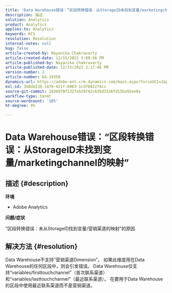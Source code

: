 ```yaml
---
title: 'Data Warehouse错误：“区段转换错误：从StorageID未找到变量/marketingchannel的映射'
description: 描述
solution: Analytics
product: Analytics
applies-to: Analytics
keywords: KCS
resolution: Resolution
internal-notes: null
bug: false
article-created-by: Nayanika Chakravarty
article-created-date: 12/15/2022 3:09:56 PM
article-published-by: Nayanika Chakravarty
article-published-date: 12/15/2022 3:17:40 PM
version-number: 2
article-number: KA-19350
dynamics-url: https://adobe-ent.crm.dynamics.com/main.aspx?forceUCI=1&pagetype=entityrecord&etn=knowledgearticle&id=985b0388-8a7c-ed11-81ac-6045bd006e5a
exl-id: 368de238-1470-421f-b063-1cd7082274cc
source-git-commit: 1836870f132fa526f42c635d3326fd15ba92ee9a
workflow-type: tm+mt
source-wordcount: '105'
ht-degree: 8%

---
```


# Data Warehouse错误：“区段转换错误：从StorageID未找到变量/marketingchannel的映射”

## 描述 {#description}


<b>环境</b>

- Adobe Analytics

<b>问题/症状</b>

“区段转换错误：未从StorageID找到变量/营销渠道的映射”的原因


## 解决方法 {#resolution}


Data Warehouse不支持“营销渠道Dimension”。 如果此维度用在Data Warehouse的任何区段中，则会引发错误。 Data Warehouse仅支持“variables/firsttouchchannel”（首次联系渠道）和“variables/lasttouchchannel”（最近联系渠道）。 在要用于Data Warehouse的区段中使用最近联系渠道而不是营销渠道。
